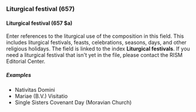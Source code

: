 ### Liturgical festival (657)

#### Liturgical festival (657 $a)
Enter references to the liturgical use of the composition in this field. This includes liturgical festivals, feasts, celebrations, seasons, days, and other religious holidays. The field is linked to the index **Liturgical festivals**. If you need a liturgical festival that isn't yet in the file, please contact the RISM Editorial Center.

##### Examples

- Nativitas Domini
- Mariae (B.V.) Visitatio
- Single Sisters Covenant Day (Moravian Church)
